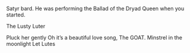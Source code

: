 Satyr bard. He was performing the Ballad of the Dryad Queen when you started.

The Lusty Luter

Pluck her gently
Oh it’s a beautiful love song, 
The GOAT.
Minstrel in the moonlight
Let Lutes